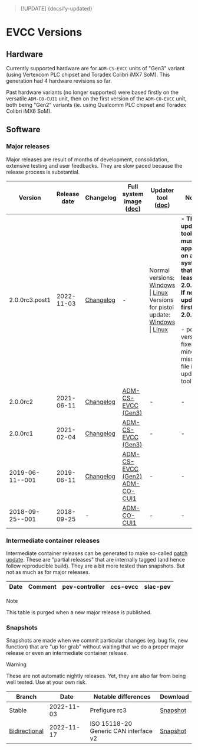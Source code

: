 > [!UPDATE] {docsify-updated}
# EVCC Versions

## Hardware

Currently supported hardware are for `ADM-CS-EVCC` units of "Gen3" variant
(using Vertexcom PLC chipset and Toradex Colibri iMX7 SoM). This generation had 4 hardware revisions so far.

Past hardware variants (no longer supported) were based firstly on the versatile `ADM-CO-CUI1` unit,
then on the first version of the `ADM-CO-EVCC` unit, both being "Gen2" variants (ie. using Qualcomm
PLC chipset and Toradex Colibri iMX6 SoM).

## Software

### Major releases

Major releases are result of months of development, consolidation, extensive testing and user feedbacks.
They are slow paced because the release process is substantial.

<div class="small-table compact-table">

| Version | Release date | Changelog | Full system image ([doc](charge-controllers/sys3_update.md#sd-card-update)) | Updater tool ([doc](charge-controllers/evcc_updater.md)) | Notes |
|---------|--------------|-----------|-------------------|--------------|-------|
| 2.0.0rc3.post1 | 2022-11-03 | [Changelog](https://www.dropbox.com/s/1lse0d72w663562/CHANGELOG-PEV-2.0.0rc3.txt?dl=0) | - | Normal versions:<br/> [Windows](https://www.dropbox.com/s/vbgvy3yleqmx202/pev-updater-2.0.0rc3.post1.exe?dl=1) \| [Linux](https://www.dropbox.com/s/47lz08myc7vb69b/pev-updater-2.0.0rc3.post1?dl=1)<br/>Versions for pistol update:<br/>[Windows](https://www.dropbox.com/s/z69588amdecowox/pev-plc-updater-2.0.0rc3.post1.exe?dl=1) \| [Linux](https://www.dropbox.com/s/ypnxm2vdm560k7x/pev-plc-updater-2.0.0rc3.post1?dl=1) | <b>- The update tool must be applied on a system that is at least in 2.0.0rc2. If not, update first to 2.0.0rc2.</b><br/><br/>- post1 version fixes a minor missing file in the updater tool. |
| 2.0.0rc2 | 2021-06-11 | [Changelog](https://www.dropbox.com/s/kxau5bgzmtpunig/CHANGELOG-PEV-2.0.0rc2.txt?dl=0) | [ADM-CS-EVCC (Gen3)](https://www.dropbox.com/s/8vzt78vj4mol866/adm-cs-evcc-2.0.0rc2.zip?dl=1) | - | - |
| 2.0.0rc1 | 2021-02-04 | [Changelog](https://www.dropbox.com/s/y8zmdr7zh3bn1e9/CHANGELOG-PEV-2.0.0rc1.txt?dl=0) | [ADM-CS-EVCC (Gen3)](https://www.dropbox.com/s/ikk2aafubjovkir/adm-cs-evcc-2.0.0rc1.zip?dl=1) | - | - |
| 2019-06-11--001 | 2019-06-11 | [Changelog](https://www.dropbox.com/s/m90hmfy1mm9js04/CHANGELOG-PEV--2019-06-11.txt?dl=0) | [ADM-CS-EVCC (Gen2)](https://www.dropbox.com/s/k2f2mfa7v77vrfv/advantics-charge-controller-pev-2019-06-11--001.zip?dl=1)<br/>[ADM-CO-CUI1](https://www.dropbox.com/s/yfzeq3sdzs2545w/advantics-charge-controller-generic-pev-2019-06-11--001.zip?dl=1) | - | - |
| 2018-09-25--001 | 2018-09-25 | - | [ADM-CO-CUI1](https://www.dropbox.com/s/els4r3p8kwh10jo/advantics-charge-controller-pev-2018.09.25--001.zip?dl=1) | - | - |

</div>

### Intermediate container releases

Intermediate container releases can be generated to make so-called [patch update](charge-controllers/sys3_update.md#patch-update).
These are "partial releases" that are internally tagged (and hence follow reproducible build). They
are a bit more tested than snapshots. But not as much as for major releases.

<div class="small-table compact-table">

| Date | Comment | pev-controller | ccs-evcc | slac-pev |
|------|---------|----------------|----------|----------|

</div>

> [!NOTE]
> This table is purged when a new major release is published.

### Snapshots

Snapshots are made when we commit particular changes (eg. bug fix, new function) that are
"up for grab" without waiting that we do a proper major release or even an intermediate container
release.

> [!WARNING]
> These are not automatic nightly releases. Yet, they are also far from being well tested. Use at
> your own risk.

<div class="small-table compact-table">

| Branch | Date | Notable differences | Download |
|--------|------|---------------------|----------|
| Stable | 2022-11-03 | Prefigure rc3 | [Snapshot](https://www.dropbox.com/s/iiwzinlcral8j0l/pev-snapshot-stable--2022-11-02.tar?dl=1) |
| [Bidirectional](charge-controllers/evcc_bidirectional.md) | 2022-11-17 | ISO 15118-20<br/>Generic CAN interface v2 | [Snapshot](https://www.dropbox.com/s/mg9iqoeqwu1caqm/pev-bidir--2022-11-17.tar?dl=1) |

</div>

